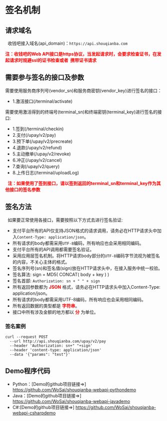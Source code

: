 # 签名机制

## 请求域名

   收钱吧接入域名(api_domain)：`https://api.shouqianba.com`
   
   <font color="red">**注：收钱吧的Web API接口是https协议，当发起请求时，会要求检查证书，在发起请求时规避ssl的证书检查或者
  携带证书请求**</font>
    
## 需要参与签名的接口及参数

需要使用服务商序列号(vendor_sn)和服务商密钥(vendor_key)进行签名的接口：
   
   * 1.激活接口(/terminal/activate)
     
需要使用激活得到的终端号(terminal_sn)和终端密钥(terminal_key)进行签名的接口:
   
   * 1.签到(/terminal/checkin)
   * 2.支付(/upay/v2/pay)
   * 3.预下单(/upay/v2/precreate)
   * 4.退款(/upay/v2/refund)
   * 5.主动撤单(/upay/v2/revoke)
   * 6.冲正(/upay/v2/cancel)
   * 7.查询(/upay/v2/query)
   * 8.上传日志(/terminal/uploadLog)
   
    <font color="red">**注：如果使用了签到接口，请以签到返回的terminal_sn和terminal_key作为其他接口的签名参数**</font>

     
## 签名方法
   如果要正常使用各接口，需要按照以下方式去进行签名验证:
   
   * 支付平台所有的API仅支持JSON格式的请求调用，请务必在HTTP请求头中加入`Content-Type: application/json`。
   * 所有请求的body都需采用`UTF-8`编码，所有响应也会采用相同编码。
   * 支付平台所有的API调用都需要签名验证。
   * 采用应用层签名机制。将HTTP请求body部分的`UTF-8`编码字节流视为被签名的内容，不关心主体的格式。
   * 签名序列号(sn)和签名值(sign)放在HTTP请求头中，在接入服务中统一校验。
   * 签名算法: sign = MD5( CONCAT( body + key ) )
   * 签名首部: `Authorization: sn + " " + sign`
   * 所有返回参数都为 <font color="red">**JSON**</font> 格式，请务必在HTTP请求头中加入Content-Type: application/json。
   * 所有请求的body都需采用UTF-8编码，所有响应也会采用相同编码。
   * 所有返回数据的类型都是 <font color="red">**字符串**</font>。
   * 接口中所有涉及金额的地方都以 <font color="red">**分**</font> 为单位。
### 签名案例
```
curl --request POST
  --url http://api.shouqianba.com/upay/v2/pay
  --header 'Authorization: sn+" "+sign' 
  --header 'content-type: application/json'
  --data '{"params": "test"}'
```
   
## Demo程序代码
   * Python：[Demo的github项目链接=>] https://github.com/WoSai/shouqianba-webapi-pythondemo
   * Java：[Demo的github项目链接=>] https://github.com/WoSai/shouqianba-webapi-javademo
   * C#:[Demo的github项目链接=>] https://github.com/WoSai/shouqianba-webapi-csharpdemo

